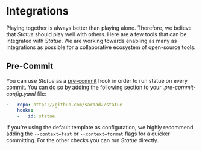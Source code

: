 # Integrations

Playing together is always better than playing alone. Therefore, we believe that *Statue*
should play well with others. Here are a few tools that can be integrated with *Statue*. We are working
towards enabling as many as integrations as possible for a collaborative ecosystem of open-source tools.

## Pre-Commit
You can use *Statue* as a [pre-commit](https://github.com/pre-commit/pre-commit) hook in order to run statue on
every commit. You can do so by adding the following section to your *.pre-commit-config.yaml* file:

```yaml
-   repo: https://github.com/saroad2/statue
    hooks:
    -   id: statue
```

If you're using the default template as configuration, we highly recommend adding the `--context=fast` or
`--context=format` flags for a quicker committing. For the other checks you can run *Statue* directly.  